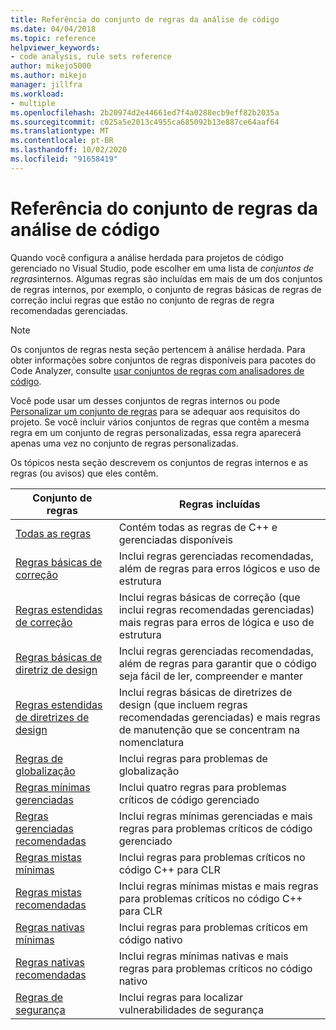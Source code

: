 ```yaml
---
title: Referência do conjunto de regras da análise de código
ms.date: 04/04/2018
ms.topic: reference
helpviewer_keywords:
- code analysis, rule sets reference
author: mikejo5000
ms.author: mikejo
manager: jillfra
ms.workload:
- multiple
ms.openlocfilehash: 2b20974d2e44661ed7f4a0288ecb9eff82b2035a
ms.sourcegitcommit: c025a5e2013c4955ca685092b13e887ce64aaf64
ms.translationtype: MT
ms.contentlocale: pt-BR
ms.lasthandoff: 10/02/2020
ms.locfileid: "91658419"
---
```

# <a name="code-analysis-rule-set-reference"></a>Referência do conjunto de regras da análise de código

Quando você configura a análise herdada para projetos de código gerenciado no Visual Studio, pode escolher em uma lista de *conjuntos de regras*internos. Algumas regras são incluídas em mais de um dos conjuntos de regras internos, por exemplo, o conjunto de regras básicas de regras de correção inclui regras que estão no conjunto de regras de regra recomendadas gerenciadas.

> [!NOTE]
> Os conjuntos de regras nesta seção pertencem à análise herdada. Para obter informações sobre conjuntos de regras disponíveis para pacotes do Code Analyzer, consulte [usar conjuntos de regras com analisadores de código](/dotnet/fundamentals/code-analysis/code-quality-rule-options).

Você pode usar um desses conjuntos de regras internos ou pode [Personalizar um conjunto de regras](../code-quality/how-to-create-a-custom-rule-set.md) para se adequar aos requisitos do projeto. Se você incluir vários conjuntos de regras que contêm a mesma regra em um conjunto de regras personalizadas, essa regra aparecerá apenas uma vez no conjunto de regras personalizadas.

Os tópicos nesta seção descrevem os conjuntos de regras internos e as regras (ou avisos) que eles contêm.

| Conjunto de regras | Regras incluídas |
| - | - |
| [Todas as regras](all-rules-rule-set.md) | Contém todas as regras de C++ e gerenciadas disponíveis |
| [Regras básicas de correção](basic-correctness-rules-rule-set-for-managed-code.md) | Inclui regras gerenciadas recomendadas, além de regras para erros lógicos e uso de estrutura |
| [Regras estendidas de correção](extended-correctness-rules-rule-set-for-managed-code.md) | Inclui regras básicas de correção (que inclui regras recomendadas gerenciadas) mais regras para erros de lógica e uso de estrutura |
| [Regras básicas de diretriz de design](basic-design-guideline-rules-rule-set-for-managed-code.md) | Inclui regras gerenciadas recomendadas, além de regras para garantir que o código seja fácil de ler, compreender e manter |
| [Regras estendidas de diretrizes de design](extended-design-guidelines-rules-rule-set-for-managed-code.md) | Inclui regras básicas de diretrizes de design (que incluem regras recomendadas gerenciadas) e mais regras de manutenção que se concentram na nomenclatura |
| [Regras de globalização](globalization-rules-rule-set-for-managed-code.md) | Inclui regras para problemas de globalização |
| [Regras mínimas gerenciadas](managed-minimum-rules-rule-set-for-managed-code.md) | Inclui quatro regras para problemas críticos de código gerenciado |
| [Regras gerenciadas recomendadas](managed-recommended-rules-rule-set-for-managed-code.md) | Inclui regras mínimas gerenciadas e mais regras para problemas críticos de código gerenciado |
| [Regras mistas mínimas](mixed-minimum-rules-rule-set.md) | Inclui regras para problemas críticos no código C++ para CLR |
| [Regras mistas recomendadas](mixed-recommended-rules-rule-set.md) | Inclui regras mínimas mistas e mais regras para problemas críticos no código C++ para CLR |
| [Regras nativas mínimas](native-minimum-rules-rule-set.md) | Inclui regras para problemas críticos em código nativo |
| [Regras nativas recomendadas](native-recommended-rules-rule-set.md) | Inclui regras mínimas nativas e mais regras para problemas críticos no código nativo |
| [Regras de segurança](security-rules-rule-set-for-managed-code.md) | Inclui regras para localizar vulnerabilidades de segurança |
